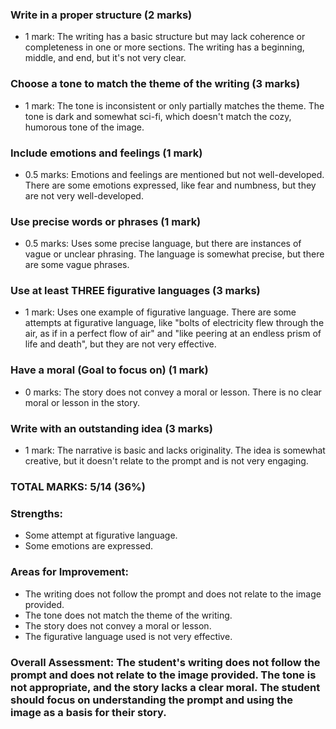 ### Write in a proper structure (2 marks)

- 1 mark: The writing has a basic structure but may lack coherence or completeness in one or more sections. The writing has a beginning, middle, and end, but it's not very clear.

### Choose a tone to match the theme of the writing (3 marks)

- 1 mark: The tone is inconsistent or only partially matches the theme. The tone is dark and somewhat sci-fi, which doesn't match the cozy, humorous tone of the image.

### Include emotions and feelings (1 mark)

- 0.5 marks: Emotions and feelings are mentioned but not well-developed. There are some emotions expressed, like fear and numbness, but they are not very well-developed.

### Use precise words or phrases (1 mark)

- 0.5 marks: Uses some precise language, but there are instances of vague or unclear phrasing. The language is somewhat precise, but there are some vague phrases.

### Use at least THREE figurative languages (3 marks)

- 1 mark: Uses one example of figurative language. There are some attempts at figurative language, like "bolts of electricity flew through the air, as if in a perfect flow of air" and "like peering at an endless prism of life and death", but they are not very effective.

### Have a moral (Goal to focus on) (1 mark)

- 0 marks: The story does not convey a moral or lesson. There is no clear moral or lesson in the story.

### Write with an outstanding idea (3 marks)

- 1 mark: The narrative is basic and lacks originality. The idea is somewhat creative, but it doesn't relate to the prompt and is not very engaging.

### TOTAL MARKS: 5/14 (36%)

### Strengths:

- Some attempt at figurative language.
- Some emotions are expressed.

### Areas for Improvement:

- The writing does not follow the prompt and does not relate to the image provided.
- The tone does not match the theme of the writing.
- The story does not convey a moral or lesson.
- The figurative language used is not very effective.

### Overall Assessment: The student's writing does not follow the prompt and does not relate to the image provided. The tone is not appropriate, and the story lacks a clear moral. The student should focus on understanding the prompt and using the image as a basis for their story.
